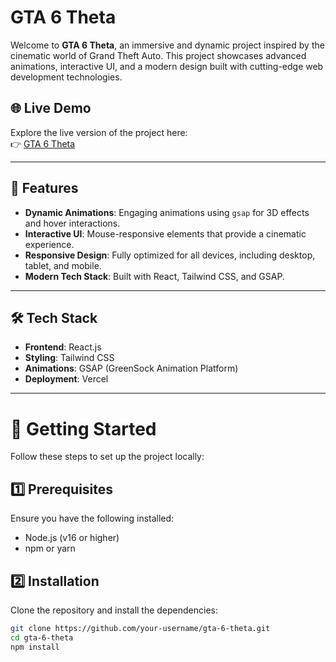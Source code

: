 # GTA 6 Theta

Welcome to **GTA 6 Theta**, an immersive and dynamic project inspired by the cinematic world of Grand Theft Auto. This project showcases advanced animations, interactive UI, and a modern design built with cutting-edge web development technologies.

## 🌐 Live Demo

Explore the live version of the project here:  
👉 [GTA 6 Theta](https://gta-6-theta.vercel.app/)

---

## 📖 Features

- **Dynamic Animations**: Engaging animations using `gsap` for 3D effects and hover interactions.
- **Interactive UI**: Mouse-responsive elements that provide a cinematic experience.
- **Responsive Design**: Fully optimized for all devices, including desktop, tablet, and mobile.
- **Modern Tech Stack**: Built with React, Tailwind CSS, and GSAP.

---

## 🛠️ Tech Stack

- **Frontend**: React.js
- **Styling**: Tailwind CSS
- **Animations**: GSAP (GreenSock Animation Platform)
- **Deployment**: Vercel

---

# 🚀 Getting Started

Follow these steps to set up the project locally:

## 1️⃣ Prerequisites

Ensure you have the following installed:

- Node.js (v16 or higher)
- npm or yarn

## 2️⃣ Installation

Clone the repository and install the dependencies:

```bash
git clone https://github.com/your-username/gta-6-theta.git
cd gta-6-theta
npm install



